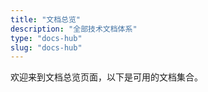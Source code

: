 ```yaml
---
title: "文档总览"
description: "全部技术文档体系"
type: "docs-hub"
slug: "docs-hub"
---
```

欢迎来到文档总览页面，以下是可用的文档集合。